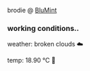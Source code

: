 brodie @ [BluMint](https://www.linkedin.com/company/blumint-io/)

<!--weather_start-->
### working conditions..

weather: broken clouds ☁️

temp: 18.90 °C 👕

<!--weather_end-->
